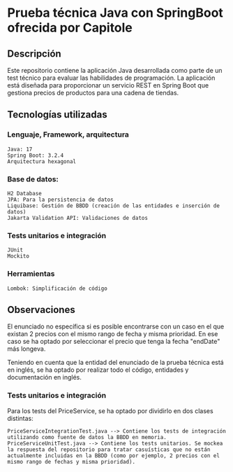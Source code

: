 # Prueba técnica Java con SpringBoot ofrecida por Capitole

## Descripción
Este repositorio contiene la aplicación Java desarrollada como parte de un test técnico para evaluar las habilidades de programación. La aplicación está diseñada para proporcionar un servicio REST en Spring Boot que gestiona precios de productos para una cadena de tiendas. 

## Tecnologías utilizadas

### Lenguaje, Framework, arquitectura
    Java: 17  
    Spring Boot: 3.2.4  
    Arquitectura hexagonal   
  
### Base de datos:
    H2 Database  
    JPA: Para la persistencia de datos  
    Liquibase: Gestión de BBDD (creación de las entidades e inserción de datos)  
    Jakarta Validation API: Validaciones de datos  

### Tests unitarios e integración
    JUnit  
    Mockito  

### Herramientas
    Lombok: Simplificación de código  

## Observaciones

El enunciado no específica si es posible encontrarse con un caso en el que existan 2 precios con el mismo rango de fecha y misma prioridad. En ese caso se ha optado por seleccionar el precio que tenga la fecha "endDate" más longeva.   

Teniendo en cuenta que la entidad del enunciado de la prueba técnica está en inglés, se ha optado por realizar todo el código, entidades y documentación en inglés.  

### Tests unitarios e integración
Para los tests del PriceService, se ha optado por dividirlo en dos clases distintas:  

    PriceServiceIntegrationTest.java --> Contiene los tests de integración utilizando como fuente de datos la BBDD en memoria.  
    PriceServiceUnitTest.java --> Contiene los tests unitarios. Se mockea la respuesta del repositorio para tratar casuísticas que no están actualmente incluidas en la BBDD (como por ejemplo, 2 precios con el mismo rango de fechas y misma prioridad).  
  

